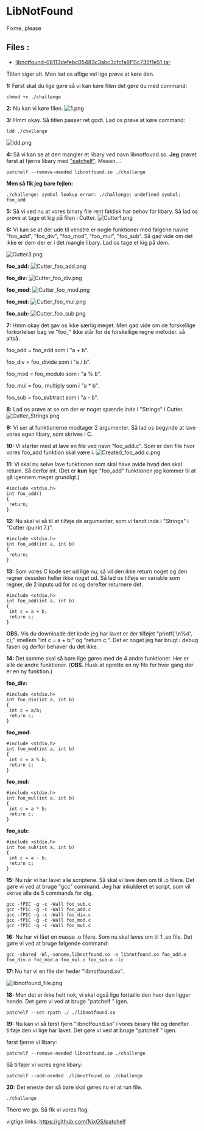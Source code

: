 # LibNotFound

Fixme, please

## Files :

* [libnotfound-08113defebc05483c3abc3cfcfa6f15c735f1e51.tar](./libnotfound-08113defebc05483c3abc3cfcfa6f15c735f1e51.tar)

Titlen siger alt. Men lad os aflige vel lige prøve at køre den. 

**1:** Først skal du lige gøre så vi kan køre filen det gøre du med command:
```
chmod +x ./challenge
```

**2:** Nu kan vi køre filen.
![1.png](attachments.43647/1.png)

**3:** Hmm okay. Så titlen passer ret godt. Lad os prøve at køre command:
```
ldd ./challenge
```
![ldd.png](attachments.43647/ldd.png)

**4:** Så vi kan se at den mangler et libary ved navn libnotfound.so. **Jeg** prøvet først at fjerne libary med ["patchelf"](https://github.com/NixOS/patchelf). Meeen....
```
patchelf --remove-needed libnotfound.so ./challenge
```

**Men så fik jeg bare fejlen:**
```
./challenge: symbol lookup error: ./challenge: undefined symbol: foo_add
```

**5:** Så vi ved nu at vores binary file rent faktisk har behov for libary. Så lad os prøve at tage et kig på filen i Cutter.
![Cutter1.png](attachments.43647/Cutter1.png)

**6:** Vi kan se at der ude til venstre er nogle funktioner med følgene navne "foo_add", "foo_div", "foo_mod", "foo_mul", "foo_sub". Så gad vide om det ikke er dem der er i det mangle libary. Lad os tage et kig på dem.

![Cutter3.png](attachments.43647/Cutter3.png)

**foo_add:**
![Cutter_foo_add.png](attachments.43647/Cutter_foo_add.png)

**foo_div:**
![Cutter_foo_div.png](attachments.43647/Cutter_foo_div.png)

**foo_mod:**
![Cutter_foo_mod.png](attachments.43647/Cutter_foo_mod.png)

**foo_mul:**
![Cutter_foo_mul.png](attachments.43647/Cutter_foo_mul.png)

**foo_sub:**
![Cutter_foo_sub.png](attachments.43647/Cutter_foo_sub.png)

**7:** Hmm okay det gav os ikke særlig meget. Men gad vide om de forskellige forkortelser bag ve "foo\_" ikke står for de forskellige regne metoder. så altså.

foo_add = foo_add som i "a + b".

foo_div = foo_divide som i "a / b".

foo_mod = foo_modulo som i "a % b".

foo_mul = foo\_ multiply som i "a \* b".

foo_sub = foo_subtract som i "a - b".

**8:** Lad os prøve at se om der er noget spænde inde i "Strings" i Cutter.
![Cutter_Strings.png](attachments.43647/Cutter_Strings.png)

**9:** Vi ser at funktionerne modtager 2 argumenter. Så lad os begynde at lave vores egen libary, som skrives i  C.

**10:** Vi starter med at lave en file ved navn "foo_add.c". Som er den file hvor vores foo_add funktion skal være i.
![Created_foo_add.c.png](attachments.43647/Created_foo_add.c.png)

**11:** Vi skal nu selve lave funktionen som skal have avide hvad den skal return. Så derfor int. (Det er **kun** lige "foo_add" funktionen jeg kommer til at gå igennem meget grundigt.)
```
#include <stdio.h>
int foo_add()
{
 return;
} 
```

**12:** Nu skal vi så til at tilføje de argumenter, som vi fandt inde i "Strings" i "Cutter (punkt 7.)".
```
#include <stdio.h>
int foo_add(int a, int b)
{
 return;
} 
```

**13:** Som vores C kode ser ud lige nu, så vil den ikke return noget og den regner desuden heller ikke noget ud. Så lad os tilføje en variable som regner, de 2 inputs ud for os og derefter returnere det.
```
#include <stdio.h>
int foo_add(int a, int b)
{
 int c = a + b;
 return c;
}
```

**OBS.** Vis du downloade det kode jeg har lavet er der tilføjet "printf('\\n%d', c);" imellem "int c = a + b;" og  "return c;". Det er noget jeg har brugt i debug fasen og derfor behøver du det ikke.

**14:** Det samme skal så bare lige gøres med de 4 andre funktioner. Her er alle de andre funktioner. (**OBS.** Husk at oprette en ny file for hver gang der er en ny funktion.)

**foo_div:**
```
#include <stdio.h>
int foo_div(int a, int b)
{
 int c = a/b;
 return c;
}
```

**foo_mod:**
```
#include <stdio.h>
int foo_mod(int a, int b)
{
 int c = a % b;
 return c;
}
```

**foo_mul:**
```
#include <stdio.h>
int foo_mul(int a, int b)
{
 int c = a * b;
 return c;
}
```

**foo_sub:**
```
#include <stdio.h>
int foo_sub(int a, int b)
{
 int c = a - b;
 return c;
}
```

**15:** Nu når vi har lavet alle scriptene. Så skal vi lave dem om til .o filere. Det gøre vi ved at bruge "gcc" command. Jeg har inkulderet et script, som vil skrive alle de 5 commands for dig.
```
gcc -fPIC -g -c -Wall foo_sub.c
gcc -fPIC -g -c -Wall foo_add.c
gcc -fPIC -g -c -Wall foo_div.c
gcc -fPIC -g -c -Wall foo_mod.c
gcc -fPIC -g -c -Wall foo_mul.c
```

**16:** Nu har vi fået en masse .o filere. Som nu skal laves om til 1 .so file. Det gøre vi ved at bruge følgende command: 
```
gcc -shared -Wl,-soname,libnotfound.so -o libnotfound.so foo_add.o foo_div.o foo_mod.o foo_mul.o foo_sub.o -lc
```

**17:** Nu har vi en file der heder "libnotfound.so".

![libnotfound_file.png](attachments.43647/libnotfound_file.png)

**18:** Men det er ikke helt nok, vi skal også lige fortælle den hvor den ligger hende. Det gøre vi ved at bruge "patchelf " igen. 
```
patchelf --set-rpath ./ ./libnotfound.so
```

**19:** Nu kan vi så først fjern "libnotfound.so" i vores binary file og derefter tilføje den vi lige har lavet. Det gøre vi ved at bruge "patchelf " igen. 

først fjerne vi libary:
```
patchelf --remove-needed libnotfound.so ./challenge
```

Så tilføjer vi vores egne libary:
```
patchelf --add-needed ./libnotfound.so ./challenge
```

**20:** Det eneste der så bare skal gøres nu er at run file.
```
./challenge
```

There we go. Så fik vi vores flag.

vigtige links:
<https://github.com/NixOS/patchelf>
